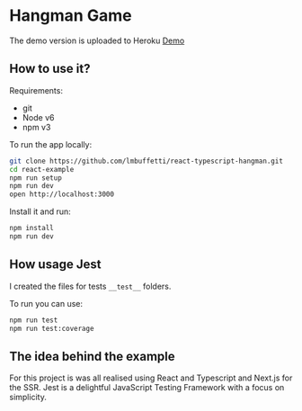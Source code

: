 # Hangman Game

The demo version is uploaded to Heroku [Demo](https://hangman-reactts.herokuapp.com/)

## How to use it?

Requirements:
- git
- Node v6
- npm v3

To run the app locally:

```bash
git clone https://github.com/lmbuffetti/react-typescript-hangman.git
cd react-example
npm run setup
npm run dev
open http://localhost:3000
```

Install it and run:

```bash
npm install
npm run dev
```

## How usage Jest

I created the files for tests `__test__` folders.

To run you can use:

```bash
npm run test
npm run test:coverage
```

## The idea behind the example

For this project is was all realised using React and Typescript and Next.js for the SSR.
Jest is a delightful JavaScript Testing Framework with a focus on simplicity. 